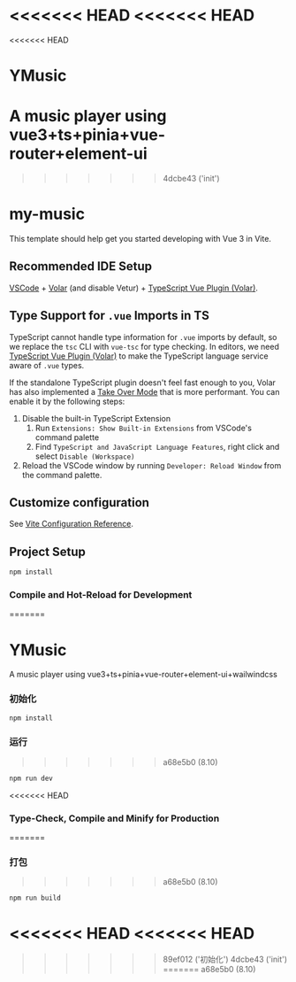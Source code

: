 <<<<<<< HEAD
<<<<<<< HEAD
=======
<<<<<<< HEAD
# YMusic
A music player using vue3+ts+pinia+vue-router+element-ui
=======
>>>>>>> 4dcbe43 ('init')
# my-music

This template should help get you started developing with Vue 3 in Vite.

## Recommended IDE Setup

[VSCode](https://code.visualstudio.com/) + [Volar](https://marketplace.visualstudio.com/items?itemName=Vue.volar) (and disable Vetur) + [TypeScript Vue Plugin (Volar)](https://marketplace.visualstudio.com/items?itemName=Vue.vscode-typescript-vue-plugin).

## Type Support for `.vue` Imports in TS

TypeScript cannot handle type information for `.vue` imports by default, so we replace the `tsc` CLI with `vue-tsc` for type checking. In editors, we need [TypeScript Vue Plugin (Volar)](https://marketplace.visualstudio.com/items?itemName=Vue.vscode-typescript-vue-plugin) to make the TypeScript language service aware of `.vue` types.

If the standalone TypeScript plugin doesn't feel fast enough to you, Volar has also implemented a [Take Over Mode](https://github.com/johnsoncodehk/volar/discussions/471#discussioncomment-1361669) that is more performant. You can enable it by the following steps:

1. Disable the built-in TypeScript Extension
    1) Run `Extensions: Show Built-in Extensions` from VSCode's command palette
    2) Find `TypeScript and JavaScript Language Features`, right click and select `Disable (Workspace)`
2. Reload the VSCode window by running `Developer: Reload Window` from the command palette.

## Customize configuration

See [Vite Configuration Reference](https://vitejs.dev/config/).

## Project Setup

```sh
npm install
```

### Compile and Hot-Reload for Development
=======

# YMusic
A music player using vue3+ts+pinia+vue-router+element-ui+wailwindcss

### 初始化

```sh 
npm install
```

### 运行
>>>>>>> a68e5b0 (8.10)

```sh
npm run dev
```

<<<<<<< HEAD
### Type-Check, Compile and Minify for Production
=======
### 打包
>>>>>>> a68e5b0 (8.10)

```sh
npm run build
```
<<<<<<< HEAD
<<<<<<< HEAD
=======
>>>>>>> 89ef012 ('初始化')
>>>>>>> 4dcbe43 ('init')
=======
>>>>>>> a68e5b0 (8.10)
